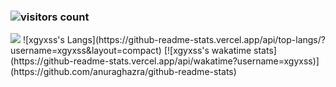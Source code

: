 ### ![visitors count](https://visitors-by-url-pls-dont-use-this-in-your-repo.vercel.app/xgyxss-github-readme)
<img src="https://github-readme-stats.vercel.app/api?username=xgyxss&show_icons=true&theme=dracula" />
![xgyxss's Langs](https://github-readme-stats.vercel.app/api/top-langs/?username=xgyxss&layout=compact)
[![xgyxss's wakatime stats](https://github-readme-stats.vercel.app/api/wakatime?username=xgyxss)](https://github.com/anuraghazra/github-readme-stats)

<!--
  <img src="https://github-readme-stats.vercel.app/api?username=xgyxss&show_icons=true&theme=dracula&icon_color=0366d6&text_color=24292e&bg_color=fff&hide_title=false" />

<!--
**xgyxss/xgyxss** is a ✨ _special_ ✨ repository because its `README.md` (this file) appears on your GitHub profile.

Here are some ideas to get you started:

- 🔭 I’m currently working on ...
- 🌱 I’m currently learning ...
- 👯 I’m looking to collaborate on ...
- 🤔 I’m looking for help with ...
- 💬 Ask me about ...
- 📫 How to reach me: ...
- 😄 Pronouns: ...
- ⚡ Fun fact: ...
-->
